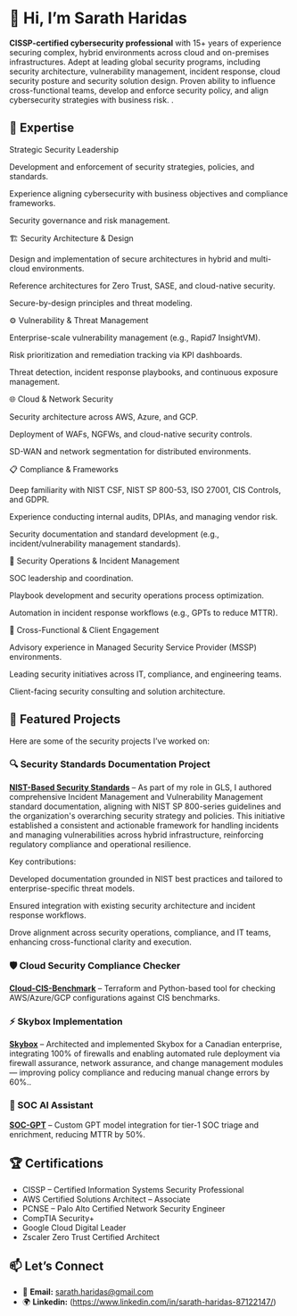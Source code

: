 # 👋 Hi, I’m Sarath Haridas

**CISSP-certified cybersecurity professional** with 15+ years of experience securing complex, hybrid environments across cloud and on-premises infrastructures. Adept at leading global security programs, including security architecture, vulnerability management, incident response, cloud security posture and security solution design. Proven ability to influence cross-functional teams, develop and enforce security policy, and align cybersecurity strategies with business risk. .

## 🚀 Expertise
Strategic Security Leadership

Development and enforcement of security strategies, policies, and standards.

Experience aligning cybersecurity with business objectives and compliance frameworks.

Security governance and risk management.

🏗️ Security Architecture & Design

Design and implementation of secure architectures in hybrid and multi-cloud environments.

Reference architectures for Zero Trust, SASE, and cloud-native security.

Secure-by-design principles and threat modeling.

⚙️ Vulnerability & Threat Management

Enterprise-scale vulnerability management (e.g., Rapid7 InsightVM).

Risk prioritization and remediation tracking via KPI dashboards.

Threat detection, incident response playbooks, and continuous exposure management.

🌐 Cloud & Network Security

Security architecture across AWS, Azure, and GCP.

Deployment of WAFs, NGFWs, and cloud-native security controls.

SD-WAN and network segmentation for distributed environments.

📋 Compliance & Frameworks

Deep familiarity with NIST CSF, NIST SP 800-53, ISO 27001, CIS Controls, and GDPR.

Experience conducting internal audits, DPIAs, and managing vendor risk.

Security documentation and standard development (e.g., incident/vulnerability management standards).

🔄 Security Operations & Incident Management

SOC leadership and coordination.

Playbook development and security operations process optimization.

Automation in incident response workflows (e.g., GPTs to reduce MTTR).

💼 Cross-Functional & Client Engagement

Advisory experience in Managed Security Service Provider (MSSP) environments.

Leading security initiatives across IT, compliance, and engineering teams.

Client-facing security consulting and solution architecture.

## 📌 Featured Projects
Here are some of the security projects I’ve worked on:

### 🔍 Security Standards Documentation Project
[**NIST-Based Security Standards**](#) – As part of my role in GLS, I authored comprehensive Incident Management and Vulnerability Management standard documentation, aligning with NIST SP 800-series guidelines and the organization's overarching security strategy and policies. This initiative established a consistent and actionable framework for handling incidents and managing vulnerabilities across hybrid infrastructure, reinforcing regulatory compliance and operational resilience.

Key contributions:

Developed documentation grounded in NIST best practices and tailored to enterprise-specific threat models.

Ensured integration with existing security architecture and incident response workflows.

Drove alignment across security operations, compliance, and IT teams, enhancing cross-functional clarity and execution.

### 🛡️ Cloud Security Compliance Checker
[**Cloud-CIS-Benchmark**](#) – Terraform and Python-based tool for checking AWS/Azure/GCP configurations against CIS benchmarks.

### ⚡ Skybox Implementation
[**Skybox**](#) – Architected and implemented Skybox for a Canadian enterprise, integrating 100% of firewalls and enabling automated rule deployment via firewall assurance, network assurance, and change management modules — improving policy compliance and reducing manual change errors by 60%..

### 🧠 SOC AI Assistant
[**SOC-GPT**](#) – Custom GPT model integration for tier-1 SOC triage and enrichment, reducing MTTR by 50%.

## 🏆 Certifications
- CISSP – Certified Information Systems Security Professional  
- AWS Certified Solutions Architect – Associate  
- PCNSE – Palo Alto Certified Network Security Engineer  
- CompTIA Security+  
- Google Cloud Digital Leader  
- Zscaler Zero Trust Certified Architect  

## 📫 Let’s Connect
- 📧 **Email:** sarath.haridas@gmail.com  
- 🌍 **Linkedin:** (https://www.linkedin.com/in/sarath-haridas-87122147/)


<!---
cyberplain99/cyberplain99 is a ✨ special ✨ repository because its `README.md` (this file) appears on your GitHub profile.
You can click the Preview link to take a look at your changes.
--->
